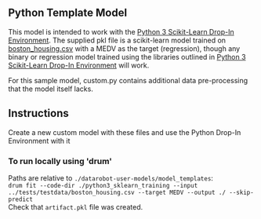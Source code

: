 ## Python Template Model

This model is intended to work with the [Python 3 Scikit-Learn Drop-In Environment](../../public_dropin_environments/python3_sklearn/).
The supplied pkl file is a scikit-learn model trained on [boston_housing.csv](../../tests/testdata/boston_housing.csv)
with a MEDV as the target (regression), though any binary or regression model trained using the libraries
outlined in [Python 3 Scikit-Learn Drop-In Environment](../../public_dropin_environments/python3_sklearn) will work.

For this sample model, custom.py contains additional data pre-processing that the model itself lacks.

## Instructions
Create a new custom model with these files and use the Python Drop-In Environment with it

### To run locally using 'drum'
Paths are relative to `./datarobot-user-models/model_templates`:  
`drum fit --code-dir ./python3_sklearn_training --input ../tests/testdata/boston_housing.csv --target MEDV --output ./ --skip-predict`  
Check that `artifact.pkl` file was created.